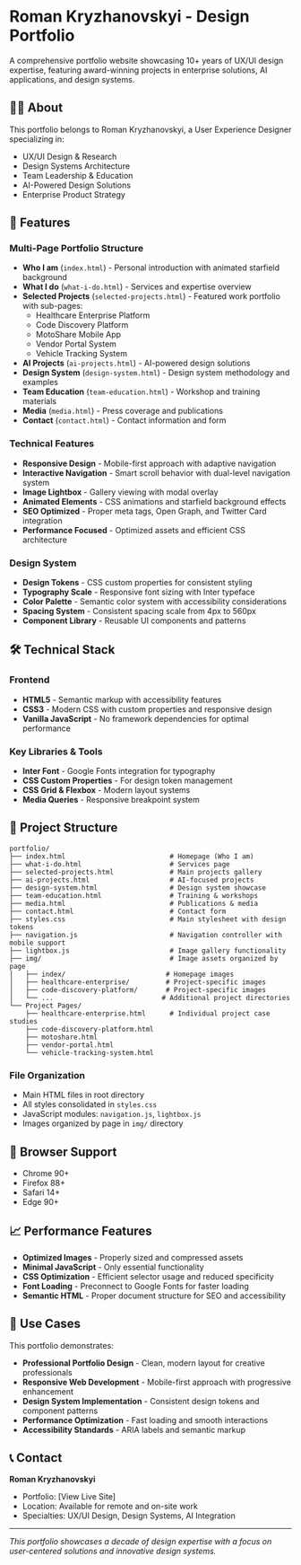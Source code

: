 # Roman Kryzhanovskyi - Design Portfolio

A comprehensive portfolio website showcasing 10+ years of UX/UI design expertise, featuring award-winning projects in enterprise solutions, AI applications, and design systems.

## 👨‍💻 About

This portfolio belongs to Roman Kryzhanovskyi, a User Experience Designer specializing in:
- UX/UI Design & Research
- Design Systems Architecture  
- Team Leadership & Education
- AI-Powered Design Solutions
- Enterprise Product Strategy

## 🚀 Features

### Multi-Page Portfolio Structure
- **Who I am** (`index.html`) - Personal introduction with animated starfield background
- **What I do** (`what-i-do.html`) - Services and expertise overview
- **Selected Projects** (`selected-projects.html`) - Featured work portfolio with sub-pages:
  - Healthcare Enterprise Platform
  - Code Discovery Platform  
  - MotoShare Mobile App
  - Vendor Portal System
  - Vehicle Tracking System
- **AI Projects** (`ai-projects.html`) - AI-powered design solutions
- **Design System** (`design-system.html`) - Design system methodology and examples
- **Team Education** (`team-education.html`) - Workshop and training materials
- **Media** (`media.html`) - Press coverage and publications
- **Contact** (`contact.html`) - Contact information and form

### Technical Features
- **Responsive Design** - Mobile-first approach with adaptive navigation
- **Interactive Navigation** - Smart scroll behavior with dual-level navigation system
- **Image Lightbox** - Gallery viewing with modal overlay
- **Animated Elements** - CSS animations and starfield background effects
- **SEO Optimized** - Proper meta tags, Open Graph, and Twitter Card integration
- **Performance Focused** - Optimized assets and efficient CSS architecture

### Design System
- **Design Tokens** - CSS custom properties for consistent styling
- **Typography Scale** - Responsive font sizing with Inter typeface
- **Color Palette** - Semantic color system with accessibility considerations
- **Spacing System** - Consistent spacing scale from 4px to 560px
- **Component Library** - Reusable UI components and patterns

## 🛠 Technical Stack

### Frontend
- **HTML5** - Semantic markup with accessibility features
- **CSS3** - Modern CSS with custom properties and responsive design
- **Vanilla JavaScript** - No framework dependencies for optimal performance

### Key Libraries & Tools
- **Inter Font** - Google Fonts integration for typography
- **CSS Custom Properties** - For design token management
- **CSS Grid & Flexbox** - Modern layout systems
- **Media Queries** - Responsive breakpoint system

## 📁 Project Structure

```
portfolio/
├── index.html                          # Homepage (Who I am)
├── what-i-do.html                      # Services page
├── selected-projects.html              # Main projects gallery
├── ai-projects.html                    # AI-focused projects
├── design-system.html                  # Design system showcase
├── team-education.html                 # Training & workshops
├── media.html                          # Publications & media
├── contact.html                        # Contact form
├── styles.css                          # Main stylesheet with design tokens
├── navigation.js                       # Navigation controller with mobile support
├── lightbox.js                         # Image gallery functionality
├── img/                                # Image assets organized by page
│   ├── index/                         # Homepage images
│   ├── healthcare-enterprise/         # Project-specific images
│   ├── code-discovery-platform/       # Project-specific images
│   └── ...                           # Additional project directories
└── Project Pages/
    ├── healthcare-enterprise.html      # Individual project case studies
    ├── code-discovery-platform.html
    ├── motoshare.html
    ├── vendor-portal.html
    └── vehicle-tracking-system.html
```

### File Organization
- Main HTML files in root directory
- All styles consolidated in `styles.css`
- JavaScript modules: `navigation.js`, `lightbox.js`
- Images organized by page in `img/` directory

## 📱 Browser Support

- Chrome 90+
- Firefox 88+
- Safari 14+
- Edge 90+


## 📈 Performance Features

- **Optimized Images** - Properly sized and compressed assets
- **Minimal JavaScript** - Only essential functionality
- **CSS Optimization** - Efficient selector usage and reduced specificity
- **Font Loading** - Preconnect to Google Fonts for faster loading
- **Semantic HTML** - Proper document structure for SEO and accessibility

## 🎯 Use Cases

This portfolio demonstrates:
- **Professional Portfolio Design** - Clean, modern layout for creative professionals
- **Responsive Web Development** - Mobile-first approach with progressive enhancement  
- **Design System Implementation** - Consistent design tokens and component patterns
- **Performance Optimization** - Fast loading and smooth interactions
- **Accessibility Standards** - ARIA labels and semantic markup

## 📞 Contact

**Roman Kryzhanovskyi**
- Portfolio: [View Live Site]
- Location: Available for remote and on-site work
- Specialties: UX/UI Design, Design Systems, AI Integration

---

*This portfolio showcases a decade of design expertise with a focus on user-centered solutions and innovative design systems.*
